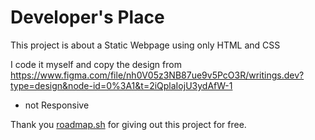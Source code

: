 # Developer's Place
This project is about a Static Webpage using only HTML and CSS 

I code it myself and copy the design from https://www.figma.com/file/nh0V05z3NB87ue9v5PcO3R/writings.dev?type=design&node-id=0%3A1&t=2iQplaIojU3ydAfW-1

* not Responsive

Thank you [roadmap.sh](https://roadmap.sh) for giving out this project for free.

